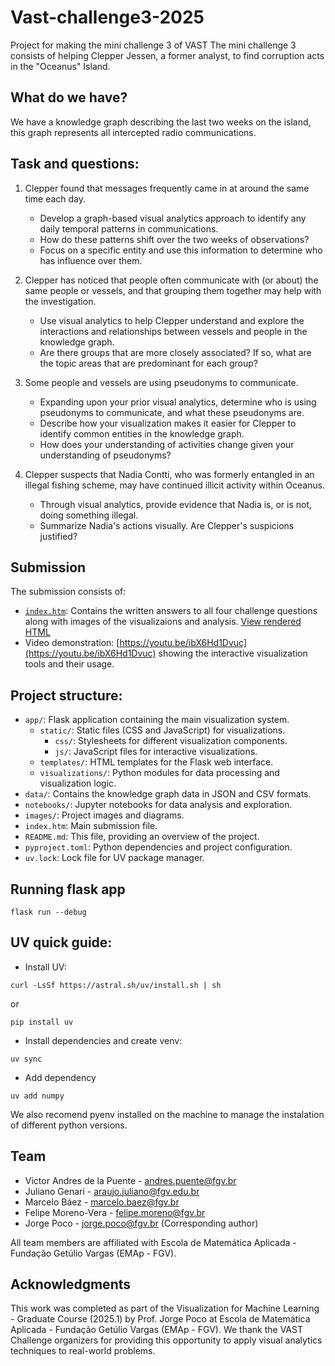 # Vast-challenge3-2025
Project for making the mini challenge 3 of VAST
The mini challenge 3 consists of helping Clepper Jessen, a former analyst, to find corruption acts in the "Oceanus" Island.

## What do we have?
We have a knowledge graph describing the last two weeks on the island, this graph represents all intercepted radio communications.

## Task and questions:
1. Clepper found that messages frequently came in at around the same time each day.
    - Develop a graph-based visual analytics approach to identify any daily temporal patterns in communications.
    - How do these patterns shift over the two weeks of observations?
    - Focus on a specific entity and use this information to determine who has influence over them.

2. Clepper has noticed that people often communicate with (or about) the same people or vessels, and that grouping them together may help with the investigation.
    - Use visual analytics to help Clepper understand and explore the interactions and relationships between vessels and people in the knowledge graph.
    - Are there groups that are more closely associated? If so, what are the topic areas that are predominant for each group?

3. Some people and vessels are using pseudonyms to communicate.
    - Expanding upon your prior visual analytics, determine who is using pseudonyms to communicate, and what these pseudonyms are.
    - Describe how your visualization makes it easier for Clepper to identify common entities in the knowledge graph.
    - How does your understanding of activities change given your understanding of pseudonyms?

4. Clepper suspects that Nadia Contti, who was formerly entangled in an illegal fishing scheme, may have continued illicit activity within Oceanus.
    - Through visual analytics, provide evidence that Nadia is, or is not, doing something illegal.
    - Summarize Nadia's actions visually. Are Clepper's suspicions justified?

## Submission

The submission consists of:
- [`index.htm`](index.htm): Contains the written answers to all four challenge questions along with images of the visualizaions and analysis. [View rendered HTML](https://htmlpreview.github.io/?https://github.com/Mbaez97/vast-challenge3-2025/blob/master/index.htm)
- Video demonstration: [https://youtu.be/ibX6Hd1Dvuc](https://youtu.be/ibX6Hd1Dvuc) showing the interactive visualization tools and their usage.

## Project structure:
- `app/`: Flask application containing the main visualization system.
  - `static/`: Static files (CSS and JavaScript) for visualizations.
    - `css/`: Stylesheets for different visualization components.
    - `js/`: JavaScript files for interactive visualizations.
  - `templates/`: HTML templates for the Flask web interface.
  - `visualizations/`: Python modules for data processing and visualization logic.
- `data/`: Contains the knowledge graph data in JSON and CSV formats.
- `notebooks/`: Jupyter notebooks for data analysis and exploration.
- `images/`: Project images and diagrams.
- `index.htm`: Main submission file.
- `README.md`: This file, providing an overview of the project.
- `pyproject.toml`: Python dependencies and project configuration.
- `uv.lock`: Lock file for UV package manager.

## Running flask app

```
flask run --debug
```

## UV quick guide:

* Install UV:

```
curl -LsSf https://astral.sh/uv/install.sh | sh
```

or

```
pip install uv
```

* Install dependencies and create venv:

```
uv sync
```

* Add dependency

```
uv add numpy
```

We also recomend pyenv installed on the machine to manage the instalation of different python versions.

## Team

- Victor Andres de la Puente - andres.puente@fgv.br
- Juliano Genari - araujo.juliano@fgv.edu.br
- Marcelo Báez - marcelo.baez@fgv.br
- Felipe Moreno-Vera - felipe.moreno@fgv.br
- Jorge Poco - jorge.poco@fgv.br (Corresponding author)

All team members are affiliated with Escola de Matemática Aplicada - Fundação Getúlio Vargas (EMAp - FGV).

## Acknowledgments

This work was completed as part of the Visualization for Machine Learning - Graduate Course (2025.1) by Prof. Jorge Poco at Escola de Matemática Aplicada - Fundação Getúlio Vargas (EMAp - FGV). We thank the VAST Challenge organizers for providing this opportunity to apply visual analytics techniques to real-world problems.